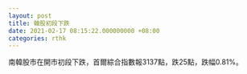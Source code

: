 ```yaml
---
layout: post
title: 韓股初段下跌
date: 2021-02-17 08:15:22.000000000 +08:00
categories: rthk
---
```


南韓股市在開市初段下跌，首爾綜合指數報3137點，跌25點，跌幅0.81%。
